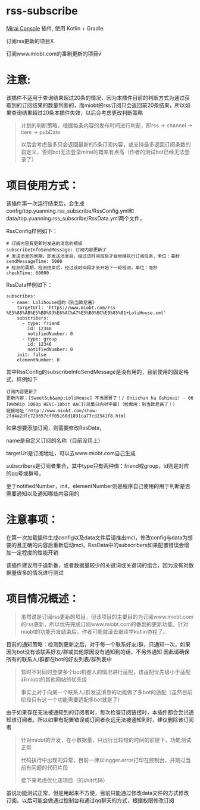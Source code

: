 # rss-subscribe

[Mirai Console](https://github.com/mamoe/mirai-console) 插件, 使用 Kotlin + Gradle.

订阅rss更新的项目X

订阅www.miobt.com的番剧更新的项目√



# 注意:

该插件不适用于查询结果超过20条的情况，因为本插件目前的判断方式为通过获取到的订阅结果的数量判断的，而miobt的rss订阅只会返回前20条结果，所以如果查询结果超过20条本插件失效，以后会考虑更改判断策略

> 计划的判断策略，根据每条内容的发布时间进行判断，即rss -> channel -> item -> pubDate
>
> 以后会考虑最多只会返回最新的5条订阅内容，或支持最多返回订阅条数的自定义，否则bot无法登录mirai的概率有点高（作者的测试bot已经无法登录了）



# 项目使用方式：

该插件第一次运行结束后，会生成config/top.yuanning.rss_subscribe/RssConfig.yml和data/top.yuanning.rss_subscribe/RssData.yml两个文件，

RssConfig样例如下：

```
# 订阅内容有更新时发送的消息的模板
subscribeInfoSendMessage: 订阅内容更新了
# 发送消息的周期，即发送消息后，经过该时间段后才会继续执行订阅任务，单位：毫秒
sendMessageTime: 5000
# 检测的周期，检测结束后，经过该时间段才会开始下一轮检测，单位：毫秒
checkTime: 60000
```

RssData样例如下：

```
subscribes: 
  - name: Lolihouse组的《别当欧尼酱》
    targetUrl: 'https://www.miobt.com/rss-%E5%88%AB%E5%BD%93%E6%AC%A7%E5%B0%BC%E9%85%B1+LoliHouse.xml'
    subscribers: 
      - type: friend
        id: 12346
        notifiedNumber: 0
      - type: group
        id: 12346
        notifiedNumber: 0
    init: false
    elementNumber: 0
```

其中RssConfig的subscribeInfoSendMessage是没有用的，目前使用的固定格式，样例如下

```
订阅内容更新了
更新内容：[SweetSub&amp;LoliHouse] 不当哥哥了！/ Oniichan ha Oshimai! - 06 [WebRip 1080p HEVC-10bit AAC][简繁日内封字幕]（检索用：别当欧尼酱了！）
链接地址：http://www.miobt.com/show-2fd4a2dfc729657cff05160d1891ca77cd2341f8.html
```

如果想要添加订阅，则需要修改RssData，

name是自定义订阅的名称（目前没用上）

targetUrl是订阅地址，可以去www.miobt.com自己生成

subscribers是订阅者集合，其中type只有两种值：friend或group，id则是对应的qq号或群号，

至于notifiedNumber，init，elementNumber则是程序自己使用的用于判断是否需要通知以及通知哪些内容用的



# 注意事项：

在第一次加载插件生成config以及data文件后请推出mcl，修改config与data为想要的且正确的内容后重新启动mcl，RssData中的subscribers如果配置错误会增加一定程度的性能开销

该插件建议用于追新番，或者数据量较少的关键词或关键词的组合，因为没有对数据量很多的情况进行测试



# 项目情况概述：

> 虽然说是订阅rss更新的项目，但该项目的主要目的为订阅www.miobt.com的rss更新，所以优先完成订阅www.miobt.com的番剧的更新功能。针对miobt的功能开发结束后，作者可能就滚去继续学kotlin协程了。

目前的通知策略：检测到更新之后，对于每一个联系好友/群，只通知一次，如果因为bot没有该联系好友/群或其他原因没有通知到的话，不另外通知
因此请确保所有的联系人/群都在bot的好友列表/群列表中

> 暂时不对同时登录多个bot机器人的情况进行适配，该适配优先级小于适配非miobt的其他网站的优先级
> 
> 事实上对于向某一个联系人/群发送消息的功能做了多bot的适配（虽然目前阶段只有这一个功能需要适配多bot就是了）

由于如果存在无法被通知到的订阅者时，每次检查订阅链接时，本插件都会尝试通知该订阅者。所以如果有配置错误或订阅者永远无法被通知到时，建议删除该订阅者

> 针对miobt的开发，在小数据量，只运行比较短的时间的前提下，功能测试正常
> 
> 代码执行中出现的异常，目前一律以logger.error打印在控制台，并跳过当前有问题的代码片段
> 
> 接下来考虑优化该项目（的shit代码）

虽说功能测试正常，但是用起来不方便，目前只能通过修改data文件的方式修改订阅。以后可能会做通过控制台和通过qq聊天的方式，根据权限修改订阅